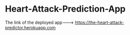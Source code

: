 # Heart-Attack-Prediction-App  

The link of the deployed app---> https://the-heart-attack-predictor.herokuapp.com
